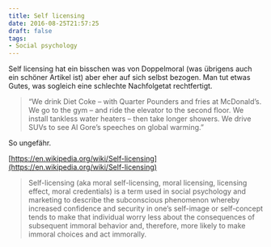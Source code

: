 ```yaml
---
title: Self licensing
date: 2016-08-25T21:57:25
draft: false
tags:
- Social psychology
---
```


Self licensing hat ein bisschen was von Doppelmoral (was übrigens auch ein schöner
Artikel ist) aber eher auf sich selbst bezogen. Man tut etwas Gutes, was
sogleich eine schlechte Nachfolgetat rechtfertigt.

> “We drink Diet Coke – with Quarter Pounders and fries at McDonald’s. We go
> to the gym – and ride the elevator to the second floor. We install tankless
> water heaters – then take longer showers. We drive SUVs to see Al Gore’s
> speeches on global warming.”

So ungefähr.

[https://en.wikipedia.org/wiki/Self-licensing](https://en.wikipedia.org/wiki/Self-licensing)

> Self-licensing (aka moral self-licensing, moral licensing, licensing
> effect, moral credentials) is a term used in social psychology and
> marketing to describe the subconscious phenomenon whereby increased
> confidence and security in one’s self-image or self-concept tends to make
> that individual worry less about the consequences of subsequent immoral
> behavior and, therefore, more likely to make immoral choices and act
> immorally.
